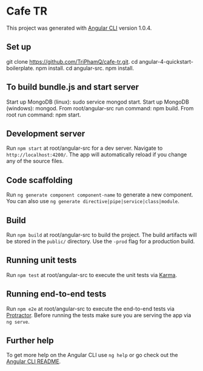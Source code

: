 # Cafe TR

This project was generated with [Angular CLI](https://github.com/angular/angular-cli) version 1.0.4.

## Set up

git clone https://github.com/TriPhamQ/cafe-tr.git.
cd angular-4-quickstart-boilerplate.
npm install.
cd angular-src.
npm install.

## To build bundle.js and start server

Start up MongoDB (linux): sudo service mongod start.
Start up MongoDB (windows): mongod.
From root/angular-src run command: npm build.
From root run command: npm start.

## Development server

Run `npm start` at root/angular-src for a dev server. Navigate to `http://localhost:4200/`. The app will automatically reload if you change any of the source files.

## Code scaffolding

Run `ng generate component component-name` to generate a new component. You can also use `ng generate directive|pipe|service|class|module`.

## Build

Run `npm build` at root/angular-src to build the project. The build artifacts will be stored in the `public/` directory. Use the `-prod` flag for a production build.

## Running unit tests

Run `npm test` at root/angular-src to execute the unit tests via [Karma](https://karma-runner.github.io).

## Running end-to-end tests

Run `npm e2e` at root/angular-src to execute the end-to-end tests via [Protractor](http://www.protractortest.org/).
Before running the tests make sure you are serving the app via `ng serve`.

## Further help

To get more help on the Angular CLI use `ng help` or go check out the [Angular CLI README](https://github.com/angular/angular-cli/blob/master/README.md).

